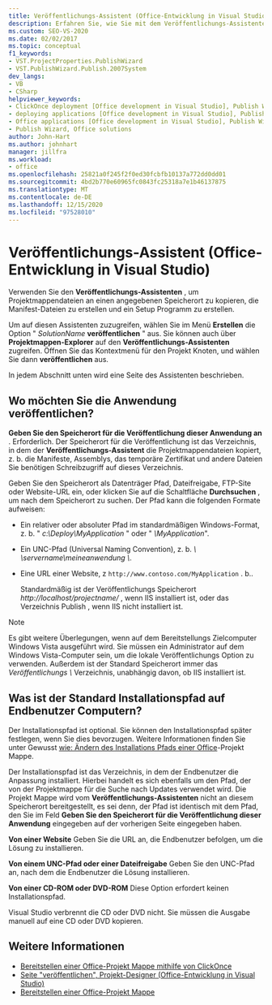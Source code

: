```yaml
---
title: Veröffentlichungs-Assistent (Office-Entwicklung in Visual Studio)
description: Erfahren Sie, wie Sie mit dem Veröffentlichungs-Assistenten Projektmappendateien an einen angegebenen Speicherort kopieren, die Manifest-Dateien erstellen und in Visual Studio ein Setup Programm erstellen.
ms.custom: SEO-VS-2020
ms.date: 02/02/2017
ms.topic: conceptual
f1_keywords:
- VST.ProjectProperties.PublishWizard
- VST.PublishWizard.Publish.2007System
dev_langs:
- VB
- CSharp
helpviewer_keywords:
- ClickOnce deployment [Office development in Visual Studio], Publish Wizard
- deploying applications [Office development in Visual Studio], Publish Wizard
- Office applications [Office development in Visual Studio], Publish Wizard
- Publish Wizard, Office solutions
author: John-Hart
ms.author: johnhart
manager: jillfra
ms.workload:
- office
ms.openlocfilehash: 25821a0f245f2f0ed30fcbfb10137a772dd0dd01
ms.sourcegitcommit: 4bd2b770e60965fc0843fc25318a7e1b46137875
ms.translationtype: MT
ms.contentlocale: de-DE
ms.lasthandoff: 12/15/2020
ms.locfileid: "97528010"
---
```

# <a name="publish-wizard-office-development-in-visual-studio"></a>Veröffentlichungs-Assistent (Office-Entwicklung in Visual Studio)
  Verwenden Sie den **Veröffentlichungs-Assistenten** , um Projektmappendateien an einen angegebenen Speicherort zu kopieren, die Manifest-Dateien zu erstellen und ein Setup Programm zu erstellen.

 Um auf diesen Assistenten zuzugreifen, wählen Sie im Menü **Erstellen** die Option " *SolutionName* **veröffentlichen** " aus. Sie können auch über **Projektmappen-Explorer** auf den **Veröffentlichungs-Assistenten** zugreifen. Öffnen Sie das Kontextmenü für den Projekt Knoten, und wählen Sie dann **veröffentlichen** aus.

 In jedem Abschnitt unten wird eine Seite des Assistenten beschrieben.

## <a name="where-do-you-want-to-publish-the-application"></a>Wo möchten Sie die Anwendung veröffentlichen?
 **Geben Sie den Speicherort für die Veröffentlichung dieser Anwendung an** . Erforderlich. Der Speicherort für die Veröffentlichung ist das Verzeichnis, in dem der **Veröffentlichungs-Assistent** die Projektmappendateien kopiert, z. b. die Manifeste, Assemblys, das temporäre Zertifikat und andere Dateien Sie benötigen Schreibzugriff auf dieses Verzeichnis.

 Geben Sie den Speicherort als Datenträger Pfad, Dateifreigabe, FTP-Site oder Website-URL ein, oder klicken Sie auf die Schaltfläche **Durchsuchen** , um nach dem Speicherort zu suchen. Der Pfad kann die folgenden Formate aufweisen:

- Ein relativer oder absoluter Pfad im standardmäßigen Windows-Format, z. b. " *c:\Deploy\MyApplication* " oder " *\MyApplication*".

- Ein UNC-Pfad (Universal Naming Convention), z. b. *\\ \servername\meineanwendung \\*.

- Eine URL einer Website, z `http://www.contoso.com/MyApplication` . b..

  Standardmäßig ist der Veröffentlichungs Speicherort *http://localhost/projectname/* , wenn IIS installiert ist, oder das Verzeichnis Publish \, wenn IIS nicht installiert ist.

> [!NOTE]
> Es gibt weitere Überlegungen, wenn auf dem Bereitstellungs Zielcomputer Windows Vista ausgeführt wird. Sie müssen ein Administrator auf dem Windows Vista-Computer sein, um die lokale Veröffentlichungs Option zu verwenden. Außerdem ist der Standard Speicherort immer das *Veröffentlichungs \\* Verzeichnis, unabhängig davon, ob IIS installiert ist.

## <a name="what-is-the-default-installation-path-on-end-user-computers"></a>Was ist der Standard Installationspfad auf Endbenutzer Computern?
 Der Installationspfad ist optional. Sie können den Installationspfad später festlegen, wenn Sie dies bevorzugen. Weitere Informationen finden Sie unter Gewusst [wie: Ändern des Installations Pfads einer Office](/previous-versions/bb608626(v=vs.110))-Projekt Mappe.

 Der Installationspfad ist das Verzeichnis, in dem der Endbenutzer die Anpassung installiert. Hierbei handelt es sich ebenfalls um den Pfad, der von der Projektmappe für die Suche nach Updates verwendet wird. Die Projekt Mappe wird vom **Veröffentlichungs-Assistenten** nicht an diesem Speicherort bereitgestellt, es sei denn, der Pfad ist identisch mit dem Pfad, den Sie im Feld **Geben Sie den Speicherort für die Veröffentlichung dieser Anwendung** eingegeben auf der vorherigen Seite eingegeben haben.

 **Von einer Website** Geben Sie die URL an, die Endbenutzer befolgen, um die Lösung zu installieren.

 **Von einem UNC-Pfad oder einer Dateifreigabe** Geben Sie den UNC-Pfad an, nach dem die Endbenutzer die Lösung installieren.

 **Von einer CD-ROM oder DVD-ROM** Diese Option erfordert keinen Installationspfad.

 Visual Studio verbrennt die CD oder DVD nicht. Sie müssen die Ausgabe manuell auf eine CD oder DVD kopieren.

## <a name="see-also"></a>Weitere Informationen
- [Bereitstellen einer Office-Projekt Mappe mithilfe von ClickOnce](../vsto/deploying-an-office-solution-by-using-clickonce.md)
- [Seite "veröffentlichen", Projekt-Designer &#40;Office-Entwicklung in Visual Studio&#41;](../vsto/publish-page-project-designer-office-development-in-visual-studio.md)
- [Bereitstellen einer Office-Projekt Mappe](../vsto/deploying-an-office-solution.md)